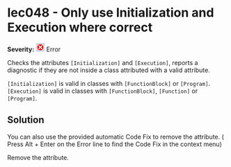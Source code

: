 # Iec048 - Only use Initialization and Execution where correct

**Severity:** ![Error](../images/Error.png) Error

Checks the attributes `[Initialization]` and `[Execution]`, reports a diagnostic if they are not inside a class attributed with a valid attribute.

`[Initialization]` is valid in classes with `[FunctionBlock]` or `[Program]`.
`[Execution]` is valid in classes with `[FunctionBlock]`, `[Function]` or `[Program]`.

## Solution

You can also use the provided automatic Code Fix to remove the attribute. ( Press Alt + Enter on the Error line to find the Code Fix in the context menu) 


Remove the attribute.